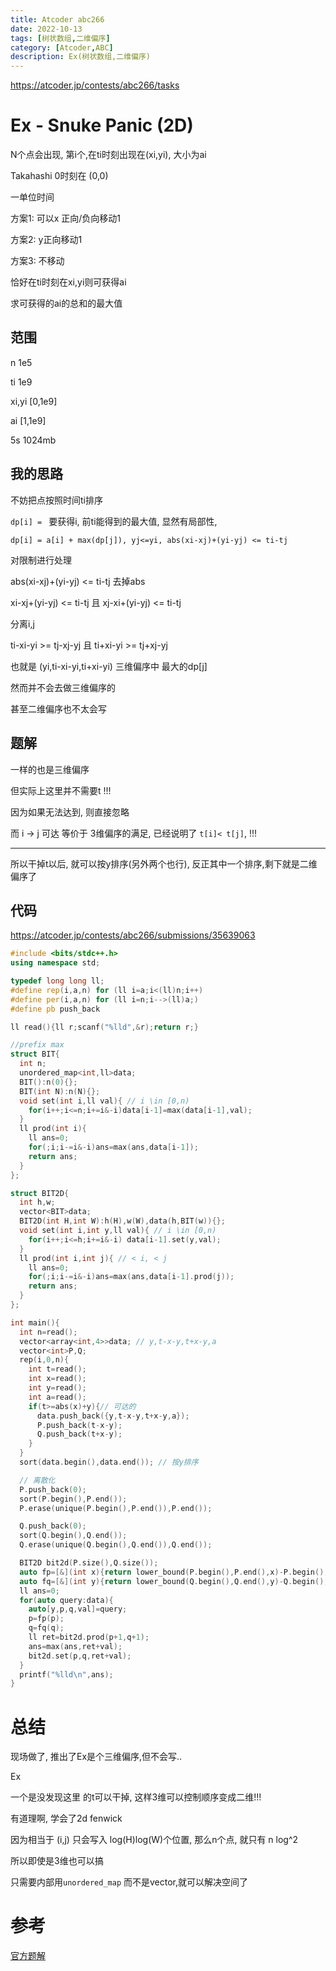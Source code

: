 ```yaml
---
title: Atcoder abc266
date: 2022-10-13
tags: [树状数组,二维偏序]
category: [Atcoder,ABC]
description: Ex(树状数组,二维偏序)
---
```


https://atcoder.jp/contests/abc266/tasks

# Ex - Snuke Panic (2D)

N个点会出现, 第i个,在ti时刻出现在(xi,yi), 大小为ai

Takahashi 0时刻在 (0,0)

一单位时间

方案1: 可以x 正向/负向移动1

方案2: y正向移动1

方案3: 不移动

恰好在ti时刻在xi,yi则可获得ai

求可获得的ai的总和的最大值

## 范围

n 1e5

ti 1e9

xi,yi [0,1e9]

ai [1,1e9]

5s 1024mb

## 我的思路

不妨把点按照时间ti排序

`dp[i] = ` 要获得i, 前ti能得到的最大值, 显然有局部性,

`dp[i] = a[i] + max(dp[j]), yj<=yi, abs(xi-xj)+(yi-yj) <= ti-tj`

对限制进行处理

abs(xi-xj)+(yi-yj) <= ti-tj 去掉abs

xi-xj+(yi-yj) <= ti-tj 且 xj-xi+(yi-yj) <= ti-tj 

分离i,j

ti-xi-yi >= tj-xj-yj 且 ti+xi-yi >= tj+xj-yj

也就是 (yi,ti-xi-yi,ti+xi-yi) 三维偏序中 最大的dp[j]

然而并不会去做三维偏序的

甚至二维偏序也不太会写

## 题解

一样的也是三维偏序

但实际上这里并不需要t !!!

因为如果无法达到, 则直接忽略

而 i -> j 可达 等价于 3维偏序的满足, 已经说明了 `t[i]< t[j]`, !!!

---

所以干掉t以后, 就可以按y排序(另外两个也行), 反正其中一个排序,剩下就是二维偏序了

## 代码

https://atcoder.jp/contests/abc266/submissions/35639063

```cpp
#include <bits/stdc++.h>
using namespace std;

typedef long long ll;
#define rep(i,a,n) for (ll i=a;i<(ll)n;i++)
#define per(i,a,n) for (ll i=n;i-->(ll)a;)
#define pb push_back

ll read(){ll r;scanf("%lld",&r);return r;}

//prefix max
struct BIT{
  int n;
  unordered_map<int,ll>data;
  BIT():n(0){};
  BIT(int N):n(N){};
  void set(int i,ll val){ // i \in [0,n)
    for(i++;i<=n;i+=i&-i)data[i-1]=max(data[i-1],val);
  }
  ll prod(int i){
    ll ans=0;
    for(;i;i-=i&-i)ans=max(ans,data[i-1]);
    return ans;
  }
};

struct BIT2D{
  int h,w;
  vector<BIT>data;
  BIT2D(int H,int W):h(H),w(W),data(h,BIT(w)){};
  void set(int i,int y,ll val){ // i \in [0,n)
    for(i++;i<=h;i+=i&-i) data[i-1].set(y,val);
  }
  ll prod(int i,int j){ // < i, < j
    ll ans=0;
    for(;i;i-=i&-i)ans=max(ans,data[i-1].prod(j));
    return ans;
  }
};

int main(){
  int n=read();
  vector<array<int,4>>data; // y,t-x-y,t+x-y,a
  vector<int>P,Q;
  rep(i,0,n){
    int t=read();
    int x=read();
    int y=read();
    int a=read();
    if(t>=abs(x)+y){// 可达的
      data.push_back({y,t-x-y,t+x-y,a});
      P.push_back(t-x-y);
      Q.push_back(t+x-y);
    }
  }
  sort(data.begin(),data.end()); // 按y排序

  // 离散化
  P.push_back(0);
  sort(P.begin(),P.end());
  P.erase(unique(P.begin(),P.end()),P.end());

  Q.push_back(0);
  sort(Q.begin(),Q.end());
  Q.erase(unique(Q.begin(),Q.end()),Q.end());

  BIT2D bit2d(P.size(),Q.size());
  auto fp=[&](int x){return lower_bound(P.begin(),P.end(),x)-P.begin();};
  auto fq=[&](int y){return lower_bound(Q.begin(),Q.end(),y)-Q.begin();};
  ll ans=0;
  for(auto query:data){
    auto[y,p,q,val]=query;
    p=fp(p);
    q=fq(q);
    ll ret=bit2d.prod(p+1,q+1);
    ans=max(ans,ret+val);
    bit2d.set(p,q,ret+val);
  }
  printf("%lld\n",ans);
}
```


# 总结

现场做了, 推出了Ex是个三维偏序,但不会写..

Ex

一个是没发现这里 的t可以干掉, 这样3维可以控制顺序变成二维!!!

有道理啊, 学会了2d fenwick

因为相当于 (i,j) 只会写入 log(H)log(W)个位置, 那么n个点, 就只有 n log^2

所以即使是3维也可以搞

只需要内部用`unordered_map` 而不是vector,就可以解决空间了

# 参考

[官方题解](https://atcoder.jp/contests/abc266/editorial)

